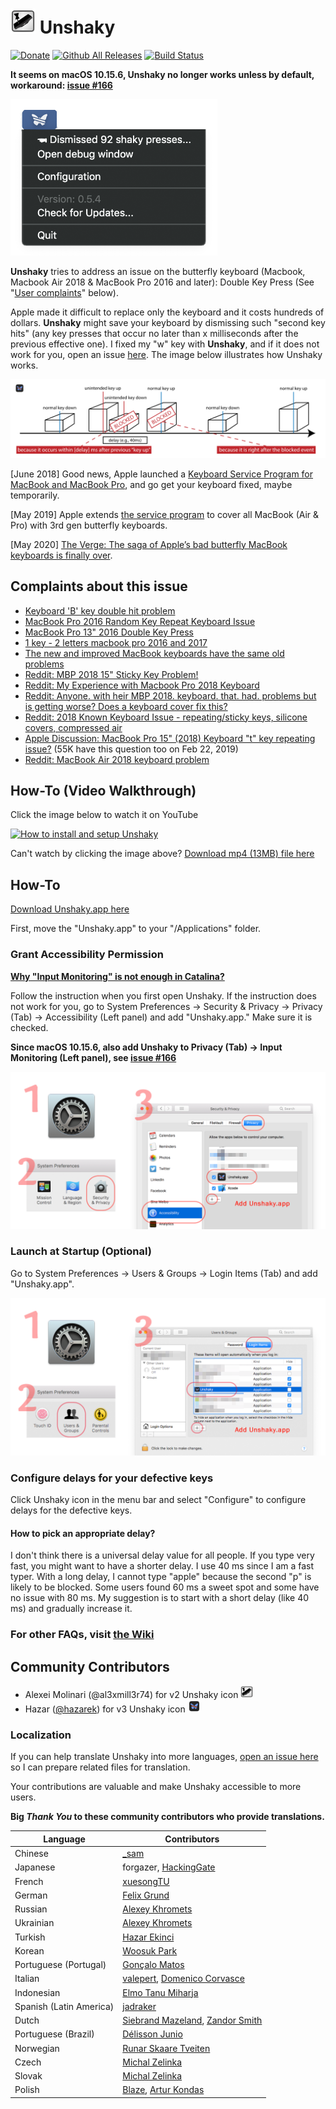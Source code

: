 # <img src="README/logo.web.png" alt="Unshaky" height="40"> Unshaky
[![Donate](https://img.shields.io/badge/Donate-PayPal-green.svg)](https://www.paypal.com/cgi-bin/webscr?cmd=_s-xclick&hosted_button_id=JLLGBFQKTTX9W&source=url) [![Github All Releases](https://img.shields.io/github/downloads/aahung/Unshaky/total.svg)](https://github.com/aahung/Unshaky/releases) [![Build Status](https://travis-ci.org/aahung/Unshaky.svg?branch=master)](https://travis-ci.org/aahung/Unshaky)

**It seems on macOS 10.15.6, Unshaky no longer works unless by default, workaround: [issue #166](https://github.com/aahung/Unshaky/issues/166)**

<img src="README/menubar.png" alt="Menubar" width="331">

**Unshaky** tries to address an issue on the butterfly keyboard (Macbook, Macbook Air 2018 & MacBook Pro 2016 and later): Double Key Press (See "[User complaints](#complaints-about-this-issue)" below). 

Apple made it difficult to replace only the keyboard and it costs hundreds of dollars. **Unshaky** might save your keyboard by dismissing such "second key hits" (any key presses that occur no later than x milliseconds after the previous effective one). I fixed my "w" key with **Unshaky**, and if it does not work for you, open an issue [here](https://github.com/aahung/Unshaky/issues). The image below illustrates how Unshaky works.

![How Unshaky works](README/how-unshaky-works.png)

[June 2018] Good news, Apple launched a [Keyboard Service Program for MacBook and MacBook Pro](https://www.apple.com/ca/support/keyboard-service-program-for-macbook-and-macbook-pro/), and go get your keyboard fixed, maybe temporarily.

[May 2019] Apple extends [the service program](https://www.apple.com/ca/support/keyboard-service-program-for-macbook-and-macbook-pro/) to cover all MacBook (Air & Pro) with 3rd gen butterfly keyboards.

[May 2020] [The Verge: The saga of Apple’s bad butterfly MacBook keyboards is finally over](https://www.theverge.com/2020/5/4/21246223/macbook-keyboard-butterfly-magic-pro-apple-design).

## Complaints about this issue

- [Keyboard 'B' key double hit problem](https://www.ifixit.com/Answers/View/402016/Keyboard+%27B%27+key+double+hit+problem)
- [MacBook Pro 2016 Random Key Repeat Keyboard Issue](https://discussions.apple.com/thread/7840547)
- [MacBook Pro 13" 2016 Double Key Press](https://forums.macrumors.com/threads/macbook-pro-13-2016-double-key-press.2025843/)
- [1 key - 2 letters macbook pro 2016 and 2017](https://apple.stackexchange.com/questions/293523/1-key-2-letters-macbook-pro-2016-and-2017)
- [The new and improved MacBook keyboards have the same old problems](https://theoutline.com/post/6409/the-new-and-improved-macbook-keyboards-have-the-same-old-problems?zd=1&zi=4qyu5ngi)
- [Reddit: MBP 2018 15" Sticky Key Problem!](https://www.reddit.com/r/macbook/comments/9n8qkg/mbp_2018_15_sticky_key_problem/)
- [Reddit: My Experience with Macbook Pro 2018 Keyboard](https://www.reddit.com/r/macbook/comments/9n8hgi/my_experience_with_macbook_pro_2018_keyboard/)
- [Reddit: Anyone. with heir MBP 2018. keyboard. that. had. problems but is getting worse? Does a keyboard cover fix this?](https://www.reddit.com/r/macbookpro/comments/a1yul8/anyone_with_heir_mbp_2018_keyboard_that_had/)
- [Reddit: 2018 Known Keyboard Issue - repeating/sticky keys, silicone covers, compressed air](https://www.reddit.com/r/macbookpro/comments/a5jzyu/2018_known_keyboard_issue_repeatingsticky_keys/)
- [Apple Discussion: MacBook Pro 15" (2018) Keyboard "t" key repeating issue?](https://discussions.apple.com/thread/8536157) (55K have this question too on Feb 22, 2019)
- [Reddit: MacBook Air 2018 keyboard problem](https://www.reddit.com/r/macbookair/comments/ak9ptt/macbook_air_2018_keyboard_problem/)

## How-To (Video Walkthrough)

Click the image below to watch it on YouTube

[![How to install and setup Unshaky](https://img.youtube.com/vi/ppaeCBLCfu0/0.jpg)](http://www.youtube.com/watch?v=ppaeCBLCfu0 "How to install and setup Unshaky")

Can't watch by clicking the image above? [Download mp4 (13MB) file here](https://files.nestederror.cf/file/-public-/How%20to%20install%20and%20setup%20Unshaky.mp4)

## How-To

[Download Unshaky.app here](https://github.com/aahung/Unshaky/releases)

First, move the "Unshaky.app" to your "/Applications" folder.

### Grant Accessibility Permission

[**Why "Input Monitoring" is not enough in Catalina?**](https://github.com/aahung/Unshaky/issues/157#issuecomment-669409152)

Follow the instruction when you first open Unshaky. If the instruction does not work for you, go to System Preferences -> Security & Privacy -> Privacy (Tab) -> Accessibility (Left panel) and add "Unshaky.app." Make sure it is checked.

**Since macOS 10.15.6, also add Unshaky to Privacy (Tab) -> Input Monitoring (Left panel), see [issue #166](https://github.com/aahung/Unshaky/issues/166)**

![Grant Accessibility Permission](README/how-to-1.png)

### Launch at Startup (Optional)

Go to System Preferences -> Users & Groups -> Login Items (Tab) and add "Unshaky.app".

![Grant Accessibility Permission](README/how-to-2.png)

### Configure delays for your defective keys

Click Unshaky icon in the menu bar and select "Configure" to configure delays for the defective keys.

#### How to pick an appropriate delay?

I don't think there is a universal delay value for all people. If you type very fast, you might want to have a shorter delay. I use 40 ms since I am a fast typer. With a long delay, I cannot type "apple" because the second "p" is likely to be blocked. Some users found 60 ms a sweet spot and some have no issue with 80 ms. My suggestion is to start with a short delay (like 40 ms) and gradually increase it.

### For other FAQs, visit [the Wiki](https://github.com/aahung/Unshaky/wiki)

## Community Contributors

- Alexei Molinari (@al3xmill3r74) for v2 Unshaky icon <img src="README/logo.v2.png" alt="Unshaky" height="20"> 
- Hazar ([@hazarek](https://github.com/hazarek)) for v3 Unshaky icon <img src="README/logo.v3.png" alt="Unshaky" height="20"> 

### Localization

If you can help translate Unshaky into more languages, [open an issue here](https://github.com/aahung/Unshaky/issues/new/choose) so I can prepare related files for translation.

Your contributions are valuable and make Unshaky accessible to more users.

**Big _Thank You_ to these community contributors who provide translations.**

| Language | Contributors |
| -------- | ------------ |
| Chinese  | [_sam](https://nestederror.com) |
| Japanese | forgazer, [HackingGate](https://github.com/HackingGate) |
| French | [xuesongTU](https://github.com/xuesongTU) |
| German | [Felix Grund](https://github.com/ataraxie) |
| Russian | [Alexey Khromets](https://github.com/akhromets) |
| Ukrainian | [Alexey Khromets](https://github.com/akhromets) |
| Turkish | [Hazar Ekinci](https://github.com/hazar-e) |
| Korean | [Woosuk Park](https://github.com/readingsnail) |
| Portuguese (Portugal) | [Gonçalo Matos](https://github.com/GoncaloCdM) |
| Italian | [valepert](https://github.com/valepert), [Domenico Corvasce](https://github.com/domcorvasce)
| Indonesian | [Elmo Tanu Miharja](https://github.com/elmotan95)
| Spanish (Latin America) | [jadraker](https://github.com/jadraker) |
| Dutch | [Siebrand Mazeland](https://github.com/siebrand), [Zandor Smith](https://github.com/Zandor300)
| Portuguese (Brazil) | [Délisson Junio](https://github.com/delissonjunio) |
| Norwegian | [Runar Skaare Tveiten](https://github.com/runar) |
| Czech | [Michal Zelinka](https://github.com/username0x0a) |
| Slovak | [Michal Zelinka](https://github.com/username0x0a) |
| Polish | [Blaze](https://github.com/blazeblazeblaze), [Artur Kondas](https://github.com/youshy) |
